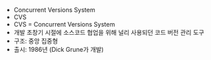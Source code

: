 ﻿- Concurrent Versions System
- CVS
- CVS = Concurrent Versions System
- 개발 초창기 시절에 소스코드 협업을 위해 널리 사용되던 코드 버전 관리 도구
- 구조: 중앙 집중형
- 출시: 1986년 (Dick Grune가 개발)
